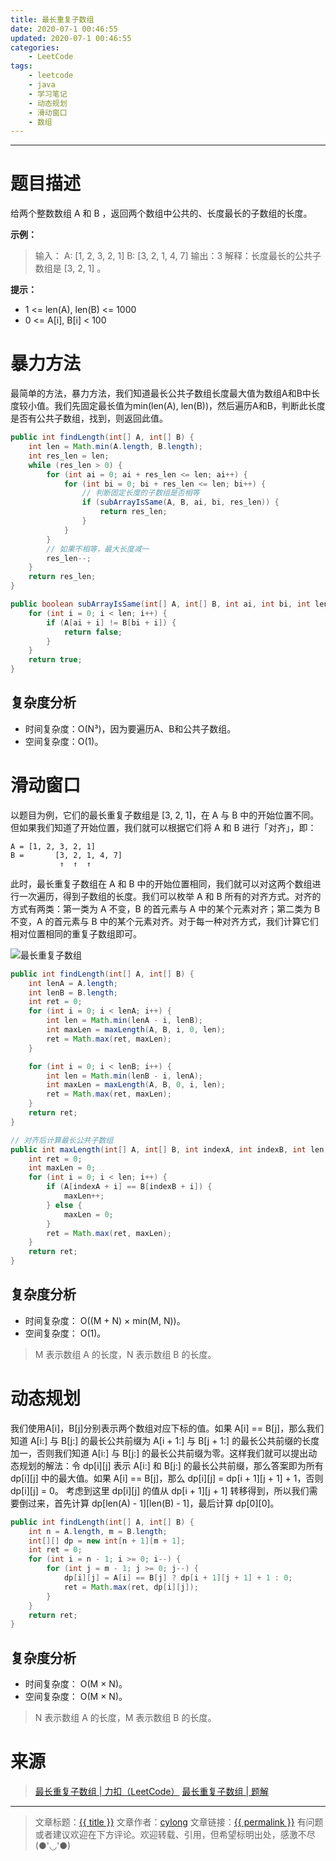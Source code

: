 ```yaml
---
title: 最长重复子数组
date: 2020-07-1 00:46:55
updated: 2020-07-1 00:46:55
categories:
    - LeetCode
tags:
    - leetcode
    - java
    - 学习笔记
    - 动态规划
    - 滑动窗口
    - 数组
---
```

---

# 题目描述

给两个整数数组 A 和 B ，返回两个数组中公共的、长度最长的子数组的长度。

**示例：**
> 输入：
> A: [1, 2, 3, 2, 1]
> B: [3, 2, 1, 4, 7]
> 输出：3
> 解释：长度最长的公共子数组是 [3, 2, 1] 。

**提示：**
* 1 <= len(A), len(B) <= 1000
* 0 <= A[i], B[i] < 100

<!-- more -->

# 暴力方法

最简单的方法，暴力方法，我们知道最长公共子数组长度最大值为数组A和B中长度较小值。我们先固定最长值为min(len(A), len(B))，然后遍历A和B，判断此长度是否有公共子数组，找到，则返回此值。

```java
public int findLength(int[] A, int[] B) {
    int len = Math.min(A.length, B.length);
    int res_len = len;
    while (res_len > 0) {
        for (int ai = 0; ai + res_len <= len; ai++) {
            for (int bi = 0; bi + res_len <= len; bi++) {
                // 判断固定长度的子数组是否相等
                if (subArrayIsSame(A, B, ai, bi, res_len)) {
                    return res_len;
                }
            }
        }
        // 如果不相等，最大长度减一
        res_len--;
    }
    return res_len;
}

public boolean subArrayIsSame(int[] A, int[] B, int ai, int bi, int len) {
    for (int i = 0; i < len; i++) {
        if (A[ai + i] != B[bi + i]) {
            return false;
        }
    }
    return true;
}
```

## 复杂度分析

* 时间复杂度：Ο(N³)，因为要遍历A、B和公共子数组。
* 空间复杂度：Ο(1)。

# 滑动窗口

以题目为例，它们的最长重复子数组是 [3, 2, 1]，在 A 与 B 中的开始位置不同。但如果我们知道了开始位置，我们就可以根据它们将 A 和 B 进行「对齐」，即：

```
A = [1, 2, 3, 2, 1]
B =       [3, 2, 1, 4, 7]
           ↑  ↑  ↑
```

此时，最长重复子数组在 A 和 B 中的开始位置相同，我们就可以对这两个数组进行一次遍历，得到子数组的长度。我们可以枚举 A 和 B 所有的对齐方式。对齐的方式有两类：第一类为 A 不变，B 的首元素与 A 中的某个元素对齐；第二类为 B 不变，A 的首元素与 B 中的某个元素对齐。对于每一种对齐方式，我们计算它们相对位置相同的重复子数组即可。

![最长重复子数组](最长重复子数组.gif)

```java
public int findLength(int[] A, int[] B) {
    int lenA = A.length;
    int lenB = B.length;
    int ret = 0;
    for (int i = 0; i < lenA; i++) {
        int len = Math.min(lenA - i, lenB);
        int maxLen = maxLength(A, B, i, 0, len);
        ret = Math.max(ret, maxLen);
    }

    for (int i = 0; i < lenB; i++) {
        int len = Math.min(lenB - i, lenA);
        int maxLen = maxLength(A, B, 0, i, len);
        ret = Math.max(ret, maxLen);
    }
    return ret;
}

// 对齐后计算最长公共子数组
public int maxLength(int[] A, int[] B, int indexA, int indexB, int len) {
    int ret = 0;
    int maxLen = 0;
    for (int i = 0; i < len; i++) {
        if (A[indexA + i] == B[indexB + i]) {
            maxLen++;
        } else {
            maxLen = 0;
        }
        ret = Math.max(ret, maxLen);
    }
    return ret;
}
```

## 复杂度分析

* 时间复杂度： Ο((M + N) × min(M, N))。
* 空间复杂度： Ο(1)。
> M 表示数组 A 的长度，N 表示数组 B 的长度。

# 动态规划

我们使用A[i]，B[j]分别表示两个数组对应下标的值。如果 A[i] == B[j]，那么我们知道 A[i:] 与 B[j:] 的最长公共前缀为 A[i + 1:] 与 B[j + 1:] 的最长公共前缀的长度加一，否则我们知道 A[i:] 与 B[j:] 的最长公共前缀为零。这样我们就可以提出动态规划的解法：令 dp[i][j] 表示 A[i:] 和 B[j:] 的最长公共前缀，那么答案即为所有 dp[i][j] 中的最大值。如果 A[i] == B[j]，那么 dp[i][j] = dp[i + 1][j + 1] + 1，否则 dp[i][j] = 0。
考虑到这里 dp[i][j] 的值从 dp[i + 1][j + 1] 转移得到，所以我们需要倒过来，首先计算 dp[len(A) - 1][len(B) - 1]，最后计算 dp[0][0]。

```java
public int findLength(int[] A, int[] B) {
    int n = A.length, m = B.length;
    int[][] dp = new int[n + 1][m + 1];
    int ret = 0;
    for (int i = n - 1; i >= 0; i--) {
        for (int j = m - 1; j >= 0; j--) {
            dp[i][j] = A[i] == B[j] ? dp[i + 1][j + 1] + 1 : 0;
            ret = Math.max(ret, dp[i][j]);
        }
    }
    return ret;
}
```

## 复杂度分析

* 时间复杂度： O(M × N)。
* 空间复杂度： O(M × N)。
> N 表示数组 A 的长度，M 表示数组 B 的长度。

# 来源
> [最长重复子数组 | 力扣（LeetCode）][1]
> [最长重复子数组 | 题解][2]

---

> 文章标题：<a href='{{ permalink }}' title='{{ title }}' >{{ title }}</a>
> 文章作者：[cylong](http://www.cylong.com/about/ "cylong")
> 文章链接：<a href='{{ permalink }}' title='{{ title }}' >{{ permalink }}</a>
> 有问题或者建议欢迎在下方评论。欢迎转载、引用，但希望标明出处，感激不尽(●'◡'●)

[1]: https://leetcode-cn.com/problems/maximum-length-of-repeated-subarray/ "最长重复子数组 | 力扣（LeetCode）"
[2]: https://leetcode-cn.com/problems/maximum-length-of-repeated-subarray/solution/zui-chang-zhong-fu-zi-shu-zu-by-leetcode-solution/ "最长重复子数组 | 题解"
